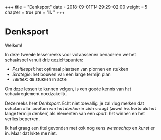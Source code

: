 +++
title = "Denksport"
date = 2018-09-01T14:29:29+02:00
weight = 5
chapter = true
pre = "<b>II. </b>"
+++


# Denksport

Welkom!

In deze tweede lessenreeks voor volwassenen benaderen we het schaakspel vanuit drie gezichtspunten:

- *Positiespel*: het optimaal plaatsen van pionnen en stukken
- *Strategie*: het bouwen van een lange termijn plan
- *Taktiek*: de stukken in actie

Om deze lessen te kunnen volgen, is een goede kennis van het schaakreglement noodzakelijk.

Deze reeks heet *Denksport*. Echt niet toevallig: je zal vlug merken dat schaken alle facetten van het *denken* in zich draagt (zowel het korte als het lange termijn denken) als elementen van een *sport*: het winnen en het verlies beperken.

Ik had graag een titel gevonden met ook nog eens *wetenschap* en *kunst* er in. Maar dat lukte me niet.




